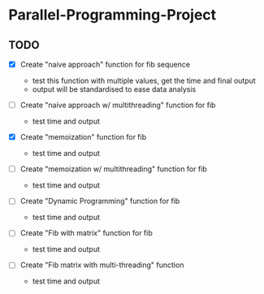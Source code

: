 # Parallel-Programming-Project

## TODO
- [x] Create "naive approach" function for fib sequence 
  - test this function with multiple values, get the time and final output
  - output will be standardised to ease data analysis

- [ ] Create "naive approach w/ multithreading" function for fib 
  - test time and output

- [X] Create "memoization" function for fib 
  - test time and output
  
- [ ] Create "memoization w/ multithreading" function for fib 
  - test time and output

- [ ] Create "Dynamic Programming" function for fib 
  - test time and output
  
- [ ] Create "Fib with matrix" function for fib 
  - test time and output

- [ ] Create "Fib matrix with multi-threading" function
  - test time and output
